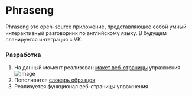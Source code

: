 # Phraseng
Phraseng это open-source приложение, представляющее собой умный интерактивный разговорник по английскому языку. В будущем планируется интеграция с VK.

### Разработка
1. На данный момент реализован [макет веб-страницы](/most_basic_website.html) упражнения
![image](https://user-images.githubusercontent.com/85122828/221949106-c4c9dc2c-4c08-4cfc-9eaf-37d7baee5a86.png)
2. Пополняется [словарь образцов](https://docs.google.com/spreadsheets/d/1odMGiV7kRpi448DE4BlJBJQchuT1VnwuFHX3rew4r0I/edit#gid=0)
3. Реализуется функционал веб-страницы упражнения
